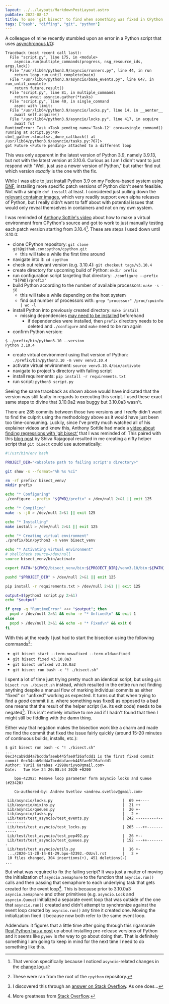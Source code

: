 ```yaml
---
layout: ../../layouts/MarkdownPostLayout.astro
pubDate: 2022-08-17
title: To use 'git bisect' to find when something was fixed in CPython
tags: ["bash", "diffing", "git", "python"]
---
```

A colleague of mine recently stumbled upon an error in a Python script that uses [asynchronous I/O](https://docs.python.org/3/library/asyncio.html):

```plaintext
Traceback (most recent call last):
  File "script.py", line 175, in <module>
    asyncio.run(multiple_commands(progress, nsg_resource_ids, args.lock))
  File "/usr/lib64/python3.9/asyncio/runners.py", line 44, in run
    return loop.run_until_complete(main)
  File "/usr/lib64/python3.9/asyncio/base_events.py", line 647, in run_until_complete
    return future.result()
  File "script.py", line 81, in multiple_commands
    return await asyncio.gather(*tasks)
  File "script.py", line 40, in single_command
    async with limit:
  File "/usr/lib64/python3.9/asyncio/locks.py", line 14, in __aenter__
    await self.acquire()
  File "/usr/lib64/python3.9/asyncio/locks.py", line 417, in acquire
    await fut
RuntimeError: Task <Task pending name='Task-12' coro=<single_command() running at script.py:40> 
cb=[_gather.<locals>._done_callback() at /usr/lib64/python3.9/asyncio/tasks.py:767]>
got Future <Future pending> attached to a different loop
```

This was only apparent in the latest version of Python 3.9, namely 3.9.13, but not with the latest version at 3.10.6. Curious as I am I didn't want to just respond with "Well, just use a newer version of Python," but rather find out which version _exactly_ is the one with the fix.

While I was able to just install Python 3.9 on my Fedora-based system using [DNF](https://docs.fedoraproject.org/en-US/fedora/latest/system-administrators-guide/package-management/DNF/), installing more specific patch versions of Python didn't seem feasible. Not with a simple `dnf install` at least. I considered just pulling down the [relevant container images](https://hub.docker.com/_/python/), which very readily support even alpha releases of Python, but I really didn't want to faff about with potential issues that would only reveal themselves in containers and not on my own system.

I was reminded of [Anthony Sottile's video](https://www.youtube.com/watch?v=2ETZsYF5c7s) about how to make a virtual environment from CPython's source and got to work to just manually testing each patch version starting from 3.10.4[^1]. These are steps I used down until 3.10.0:

* clone CPython repository: `git clone git@github.com:python/cpython.git`
  * this will take a while the first time around
* navigate into it: `cd cpython`
* check out relevant version (e.g. 3.10.4): `git checkout tags/v3.10.4`
* create directory for upcoming build of Python: `mkdir prefix`
* run configuration script targeting that directory: `./configure --prefix "${PWD}/prefix"`
* build Python according to the number of available processors: `make -s -j8`
  * this will take a while depending on the host system
  * find out number of processors with: `grep "processor" /proc/cpuinfo | wc -l`
* install Python into previously created directory: `make install`
  * missing dependencies [may need to be installed](https://devguide.python.org/getting-started/setup-building/#build-dependencies) beforehand
    * if dependencies were installed, then `prefix` directory needs to be deleted and `./configure` and `make` need to be ran again
* confirm Python version:

```console
$ ./prefix/bin/python3.10 --version
Python 3.10.4
```

* create virtual environment using that version of Python: `./prefix/bin/python3.10 -m venv venv3.10.4`
* activate virtual environment: `source venv3.10.4/bin/activate`
* navigate to project's directory with failing script
* install requirements: `pip install -r requirements.txt`
* run script: `python3 script.py`

Seeing the same traceback as shown above would have indicated that the version was still faulty in regards to executing this script. I used these exact same steps to divine that 3.10.0a2 was buggy but 3.10.0a3 wasn't.

There are 285 commits between those two versions and I _really_ didn't want to find the culprit using the methodology above as it would have just been too time-consuming. Luckily, since I've pretty much watched all of his explainer videos and knew this, Anthony Sottile had made a [video about finding regressions with 'git bisect'](https://www.youtube.com/watch?v=C2C7FTI8nB4) that I was reminded of. This paired with this [blog post](https://interrupt.memfault.com/blog/git-bisect) by Shiva Rajagopal resulted in me creating a nifty helper script that `git bisect` could use automatically:

```bash
#!/usr/bin/env bash

PROJECT_DIR="<absolute path to failing script's directory>"

git show -s --format="%h %s %ci"

rm -rf prefix/ bisect_venv/
mkdir prefix

echo "* Configuring"
./configure --prefix "${PWD}/prefix" > /dev/null 2>&1 || exit 125

echo "* Compiling"
make -s -j8 > /dev/null 2>&1 || exit 125

echo "* Installing"
make install > /dev/null 2>&1 || exit 125

echo "* Creating virtual environment"
./prefix/bin/python3 -m venv bisect_venv

echo "* Activating virtual environment"
# shellcheck source=/dev/null
source bisect_venv/bin/activate

export PATH="${PWD}/bisect_venv/bin:${PROJECT_DIR}/venv3.10/bin:${PATH}"

pushd "$PROJECT_DIR" > /dev/null 2>&1 || exit 125

pip install -r requirements.txt > /dev/null 2>&1 || exit 125

output=$(python3 script.py 2>&1)
echo "$output"

if grep -q "RuntimeError" <<< "$output"; then
  popd > /dev/null 2>&1 && echo -e "* Unfixed\n" && exit 1
else
  popd > /dev/null 2>&1 && echo -e "* Fixed\n" && exit 0
fi
```

With this at the ready I just had to start the bisection using the following commands[^2]:

* `git bisect start --term-new=fixed --term-old=unfixed`
* `git bisect fixed v3.10.0a3`
* `git bisect unfixed v3.10.0a2`
* `git bisect run bash -c "! ./bisect.sh"`

I spent a lot of time just trying pretty much an identical script, but using `git bisect run ./bisect.sh` instead, which resulted in the entire run not finding anything despite a manual flow of marking individual commits as either "fixed" or "unfixed" working as expected. It turns out that when trying to find a _good_ commit (i.e. where something was fixed) as opposed to a bad one means that the result of the helper script (i.e. its exit code) needs to be negated[^3]. This isn't entirely intuitive to me and if I hadn't found that then I might still be fiddling with the damn thing.

Either way that negation makes the bisection work like a charm and made me find the commit that fixed the issue fairly quickly (around 15-20 minutes of continuous builds, installs, etc.):

```console
$ git bisect run bash -c "! ./bisect.sh"
...
0ec34cab9dd4a7bcddafaeeb445fae0f26afcdd1 is the first fixed commit
commit 0ec34cab9dd4a7bcddafaeeb445fae0f26afcdd1
Author: Yurii Karabas <1998uriyyo@gmail.com>
Date:   Tue Nov 24 20:08:54 2020 +0200

    bpo-42392: Remove loop parameter form asyncio locks and Queue (#23420)
    
    Co-authored-by: Andrew Svetlov <andrew.svetlov@gmail.com>

 Lib/asyncio/locks.py                               |  69 ++----
 Lib/asyncio/mixins.py                              |  21 ++
 Lib/asyncio/queues.py                              |  20 +-
 Lib/asyncio/tasks.py                               |   2 +-
 Lib/test/test_asyncio/test_events.py               | 242 ---------+-----------
 Lib/test/test_asyncio/test_locks.py                | 205 ---++------------
 Lib/test/test_asyncio/test_pep492.py               |  26 +--
 Lib/test/test_asyncio/test_queues.py               | 152 ---++--------
 Lib/test/test_asyncio/utils.py                     |  16 +-
 .../2020-11-20-14-01-29.bpo-42392.-OUzvl.rst       |   2 +
 10 files changed, 304 insertions(+), 451 deletions(-)
...
```

But what was required to fix the failing script? It was just a matter of moving the initialization of `asyncio.Semaphore` to the function that `asyncio.run()` calls and then passing that semaphore to each underlying task that gets created for the event loop[^4]. This is because prior to 3.10.0a3 `asyncio.Semaphore` and other primitives (e.g. `asyncio.Lock` and `asyncio.Queue`) initialized a separate event loop that was outside of the one that `asyncio.run()` created and didn't attempt to synchronize against the event loop created by `asyncio.run()` any time it created one. Moving the initialization fixed it because now both refer to the same event loop.

Addendum: it figures that a little time after going through this rigamarole [Real Python has a post](https://realpython.com/python-pre-release/) up about installing pre-release versions of Python and it seems like `pyenv` is _the_ way to go about doing that. That is definitely something I am going to keep in mind for the next time I need to do something like this.

[^1]: That version specifically because I noticed `asyncio`-related changes in the [change log](https://docs.python.org/3/whatsnew/changelog.html#python-3-10-4-final).
[^2]: These were ran from the root of the `cpython` repository.
[^3]: I discovered this through an [answer on Stack Overflow](https://stackoverflow.com/a/36157747). As one does...
[^4]: More greatness from [Stack Overflow](https://stackoverflow.com/a/55918049).
